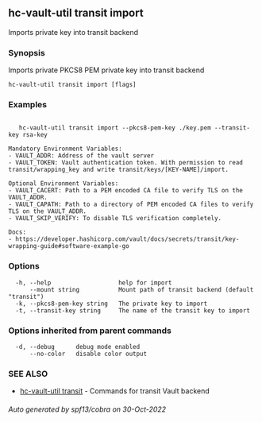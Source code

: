 ## hc-vault-util transit import

Imports private key into transit backend

### Synopsis

Imports private PKCS8 PEM private key into transit backend

```
hc-vault-util transit import [flags]
```

### Examples

```

   hc-vault-util transit import --pkcs8-pem-key ./key.pem --transit-key rsa-key 

Mandatory Environment Variables:
- VAULT_ADDR: Address of the vault server 
- VAULT_TOKEN: Vault authentication token. With permission to read transit/wrapping_key and write transit/keys/[KEY-NAME]/import.

Optional Environment Variables:
- VAULT_CACERT: Path to a PEM encoded CA file to verify TLS on the VAULT_ADDR.
- VAULT_CAPATH: Path to a directory of PEM encoded CA files to verify TLS on the VAULT_ADDR.
- VAULT_SKIP_VERIFY: To disable TLS verification completely.

Docs: 
- https://developer.hashicorp.com/vault/docs/secrets/transit/key-wrapping-guide#software-example-go

```

### Options

```
  -h, --help                   help for import
      --mount string           Mount path of transit backend (default "transit")
  -k, --pkcs8-pem-key string   The private key to import
  -t, --transit-key string     The name of the transit key to import
```

### Options inherited from parent commands

```
  -d, --debug      debug mode enabled
      --no-color   disable color output
```

### SEE ALSO

* [hc-vault-util transit](hc-vault-util_transit.md)	 - Commands for transit Vault backend

###### Auto generated by spf13/cobra on 30-Oct-2022

